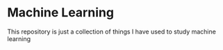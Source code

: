 # Machine Learning

This repository is just a collection of things I have used to study machine learning
